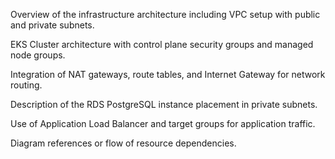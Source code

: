 
Overview of the infrastructure architecture including VPC setup with public and private subnets.

EKS Cluster architecture with control plane security groups and managed node groups.

Integration of NAT gateways, route tables, and Internet Gateway for network routing.

Description of the RDS PostgreSQL instance placement in private subnets.

Use of Application Load Balancer and target groups for application traffic.

Diagram references or flow of resource dependencies.
